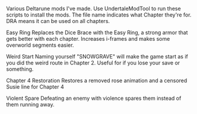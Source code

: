 Various Deltarune mods I've made.
Use UndertaleModTool to run these scripts to install the mods.
The file name indicates what Chapter they're for. DRA means it can be used on all chapters.

Easy Ring
Replaces the Dice Brace with the Easy Ring, a strong armor that gets better with each chapter.
Increases i-frames and makes some overworld segments easier.

Weird Start
Naming yourself "SNOWGRAVE" will make the game start as if you did the weird route in Chapter 2.
Useful for if you lose your save or something.

Chapter 4 Restoration
Restores a removed rose animation and a censored Susie line for Chapter 4

Violent Spare
Defeating an enemy with violence spares them instead of them running away.
